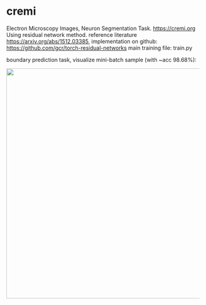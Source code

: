 # cremi
Electron Microscopy Images, Neuron Segmentation Task. https://cremi.org 
Using residual network method. reference literature https://arxiv.org/abs/1512.03385, implementation on github: https://github.com/gcr/torch-residual-networks
main training file: train.py

boundary prediction task, visualize mini-batch sample (with ~acc 98.68%):

<img src="https://github.com/celisun/cremi/blob/master/6p.png" width="600">
